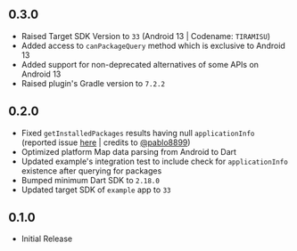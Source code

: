 ## 0.3.0

* Raised Target SDK Version to `33` (Android 13 | Codename: `TIRAMISU`)
* Added access to `canPackageQuery` method which is exclusive to Android 13
* Added support for non-deprecated alternatives of some APIs on Android 13
* Raised plugin's Gradle version to `7.2.2`

## 0.2.0

* Fixed `getInstalledPackages` results having null `applicationInfo` (reported issue [here](https://github.com/nsNeruno/android_package_manager/issues/1) | credits to [@pablo8899](https://github.com/pablo8899))
* Optimized platform Map data parsing from Android to Dart
* Updated example's integration test to include check for `applicationInfo` existence after 
querying for packages
* Bumped minimum Dart SDK to `2.18.0`
* Updated target SDK of `example` app to `33`

## 0.1.0

* Initial Release
